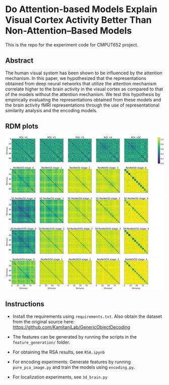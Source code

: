 # Do Attention-based Models Explain Visual Cortex Activity Better Than Non-Attention–Based Models

This is the repo for the experiment code for CMPUT652 project.

## Abstract
The human visual system has been shown to be influenced by the attention mechanism. In this paper, we hypothesized that the representations obtained from deep neural networks that utilize the attention mechanism correlate higher to the brain activity in the visual cortex as compared to that of the models without the attention mechanism. We test this hypothesis by empirically evaluating the representations obtained from these models and the brain activity fMRI representations through the use of representational similarity analysis and the encoding models.

## RDM plots
![rdm1](/RSA_figs/brain1.png?raw=true "")
![rdm2](/RSA_figs/resnet.png?raw=true "")
![rdm3](/RSA_figs/seresnet.png?raw=true "")
![rdm4](/RSA_figs/skresnext.png?raw=true "")
![rdm5](/RSA_figs/resnest.png?raw=true "")

## Instructions
- Install the requirements using `requirements.txt`. Also obtain the
dataset from the original source here:
<https://github.com/KamitaniLab/GenericObjectDecoding>

- The features can be generated by running the scripts in the
  `feature_generation/` folder.

- For obtaining the RSA results, see `RSA.ipynb`
- For encoding experiments: Generate features by running
  `pure_pca_image.py` and train the models using `encoding.py`.

- For localization experiments, see `3d_brain.py`
